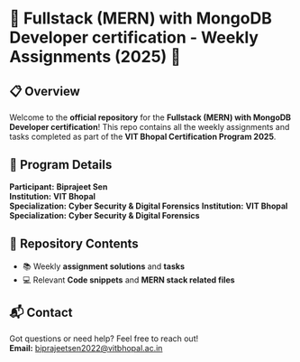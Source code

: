 # 🚀 Fullstack (MERN) with MongoDB Developer certification - Weekly Assignments (2025) 🚀

## 📋 Overview

Welcome to the **official repository** for the **Fullstack (MERN) with MongoDB Developer certification**! This repo contains all the weekly assignments and tasks completed as part of the **VIT Bhopal Certification Program 2025**.

## 📝 Program Details

**Participant:** **Biprajeet Sen**  
**Institution:** **VIT Bhopal**  
**Specialization:** **Cyber Security & Digital Forensics**
**Institution:** **VIT Bhopal**  
**Specialization:** **Cyber Security & Digital Forensics**

## 📂 Repository Contents

- 📚 Weekly **assignment solutions** and **tasks**
- 💻 Relevant **Code snippets** and **MERN stack related files** 

## 📬 Contact

Got questions or need help? Feel free to reach out!  
**Email:** [biprajeetsen2022@vitbhopal.ac.in](mailto:biprajeetsen2022@vitbhopal.ac.in)
